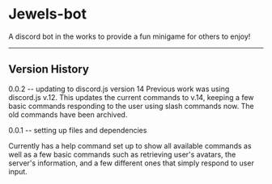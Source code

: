 # Jewels-bot
A discord bot in the works to provide a fun minigame for others to enjoy!

--- 

## Version History

0.0.2 -- updating to discord.js version 14
Previous work was using discord.js v.12. This updates the current commands to v.14, keeping a few basic commands responding to the user using slash commands now. The old commands have been archived.


0.0.1 -- setting up files and dependencies

Currently has a help command set up to show all available commands as well as a few basic commands such as retrieving user's avatars, the server's information, and a few different ones that simply respond to user input.
